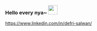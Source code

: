 ### Hello every nya~ <img src="https://media.tenor.com/DLWGvDkhhyMAAAAi/gray-hair-big-eyes.gif" width="30px">
https://www.linkedin.com/in/defri-salwan/


